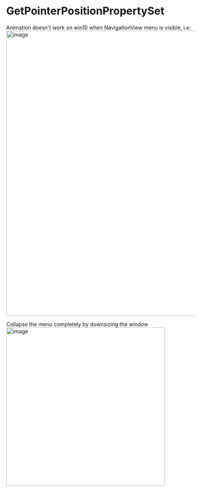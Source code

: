# GetPointerPositionPropertySet

Animation doesn't work on win10 when NavigationView menu is visible, i.e:
<img width="763" alt="image" src="https://github.com/Manohar-Gunturu/GetPointerPositionPropertySet/assets/6416138/5975a4d0-84b2-405c-b910-21f76996fcdc">

Collapse the menu completely by downsizing the window
<img width="424" alt="image" src="https://github.com/Manohar-Gunturu/GetPointerPositionPropertySet/assets/6416138/17cf6f54-6263-4bdf-aea4-af1d0065cdda">

